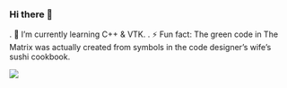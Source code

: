 ### Hi there 👋



. 🌱 I’m currently learning C++ & VTK.
. ⚡ Fun fact: The green code in The Matrix was actually created from symbols in the code designer’s wife’s sushi cookbook.

![](https://github.com/yarenakin/yarenakin/assets/giphy.gif)